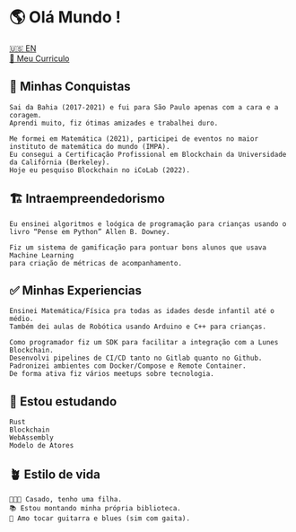 # 🌎 Olá Mundo !

[🇺🇸 EN](README-en.md)<br>
[📃 Meu Curriculo](https://github.com/olivmath/olivmath/raw/main/cv/cv.pdf)

## 🏁 Minhas Conquistas

```
Sai da Bahia (2017-2021) e fui para São Paulo apenas com a cara e a coragem.
Aprendi muito, fiz ótimas amizades e trabalhei duro.

Me formei em Matemática (2021), participei de eventos no maior instituto de matemática do mundo (IMPA).
Eu consegui a Certificação Profissional em Blockchain da Universidade da Califórnia (Berkeley).
Hoje eu pesquiso Blockchain no iCoLab (2022).
```

## 🏗 Intraempreendedorismo

```
Eu ensinei algoritmos e loógica de programação para crianças usando o livro “Pense em Python” Allen B. Downey.

Fiz um sistema de gamificação para pontuar bons alunos que usava Machine Learning
para criação de métricas de acompanhamento.
```

## ✅ Minhas Experiencias

```
Ensinei Matemática/Física pra todas as idades desde infantil até o médio.
Também dei aulas de Robótica usando Arduino e C++ para crianças.

Como programador fiz um SDK para facilitar a integração com a Lunes Blockchain.
Desenvolvi pipelines de CI/CD tanto no Gitlab quanto no Github.
Padronizei ambientes com Docker/Compose e Remote Container.
De forma ativa fiz vários meetups sobre tecnologia.
```

## 🚀 Estou estudando

```
Rust
Blockchain
WebAssembly
Modelo de Atores
```

## 🪴 Estilo de vida

```
👨‍👩‍👧 Casado, tenho uma filha.
📚 Estou montando minha própria biblioteca.
🎸 Amo tocar guitarra e blues (sim com gaita).
```
